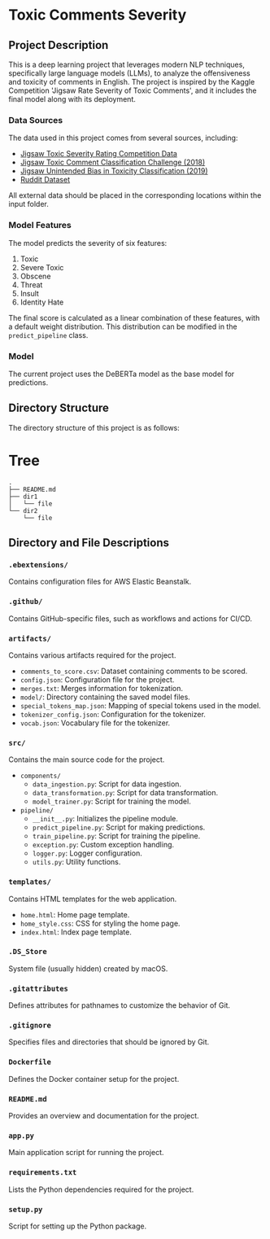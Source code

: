 # Toxic Comments Severity

## Project Description

This is a deep learning project that leverages modern NLP techniques, specifically large language models (LLMs), to analyze the offensiveness and toxicity of comments in English. The project is inspired by the Kaggle Competition 'Jigsaw Rate Severity of Toxic Comments', and it includes the final model along with its deployment.

### Data Sources

The data used in this project comes from several sources, including:
- [Jigsaw Toxic Severity Rating Competition Data](https://www.kaggle.com/c/jigsaw-toxic-severity-rating/data)
- [Jigsaw Toxic Comment Classification Challenge (2018)](https://www.kaggle.com/c/jigsaw-toxic-comment-classification-challenge/data)
- [Jigsaw Unintended Bias in Toxicity Classification (2019)](https://www.kaggle.com/c/jigsaw-unintended-bias-in-toxicity-classification/data)
- [Ruddit Dataset](https://www.kaggle.com/rajkumarl/ruddit-jigsaw-dataset)

All external data should be placed in the corresponding locations within the input folder.

### Model Features

The model predicts the severity of six features:
1. Toxic
2. Severe Toxic
3. Obscene
4. Threat
5. Insult
6. Identity Hate

The final score is calculated as a linear combination of these features, with a default weight distribution. This distribution can be modified in the `predict_pipeline` class.

### Model

The current project uses the DeBERTa model as the base model for predictions.


## Directory Structure

The directory structure of this project is as follows:
# Tree

```
.
├── README.md
├── dir1
│   └── file
└── dir2
    └── file

```

## Directory and File Descriptions

### `.ebextensions/`
Contains configuration files for AWS Elastic Beanstalk.

### `.github/`
Contains GitHub-specific files, such as workflows and actions for CI/CD.

### `artifacts/`
Contains various artifacts required for the project.
- `comments_to_score.csv`: Dataset containing comments to be scored.
- `config.json`: Configuration file for the project.
- `merges.txt`: Merges information for tokenization.
- `model/`: Directory containing the saved model files.
- `special_tokens_map.json`: Mapping of special tokens used in the model.
- `tokenizer_config.json`: Configuration for the tokenizer.
- `vocab.json`: Vocabulary file for the tokenizer.

### `src/`
Contains the main source code for the project.
- `components/`
  - `data_ingestion.py`: Script for data ingestion.
  - `data_transformation.py`: Script for data transformation.
  - `model_trainer.py`: Script for training the model.
- `pipeline/`
  - `__init__.py`: Initializes the pipeline module.
  - `predict_pipeline.py`: Script for making predictions.
  - `train_pipeline.py`: Script for training the pipeline.
  - `exception.py`: Custom exception handling.
  - `logger.py`: Logger configuration.
  - `utils.py`: Utility functions.

### `templates/`
Contains HTML templates for the web application.
- `home.html`: Home page template.
- `home_style.css`: CSS for styling the home page.
- `index.html`: Index page template.

### `.DS_Store`
System file (usually hidden) created by macOS.

### `.gitattributes`
Defines attributes for pathnames to customize the behavior of Git.

### `.gitignore`
Specifies files and directories that should be ignored by Git.

### `Dockerfile`
Defines the Docker container setup for the project.

### `README.md`
Provides an overview and documentation for the project.

### `app.py`
Main application script for running the project.

### `requirements.txt`
Lists the Python dependencies required for the project.

### `setup.py`
Script for setting up the Python package.


